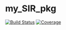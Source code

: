 # my_SIR_pkg

[![Build Status](https://github.com/JingyaoWU66/my_SIR_pkg.jl/actions/workflows/CI.yml/badge.svg?branch=main)](https://github.com/JingyaoWU66/my_SIR_pkg.jl/actions/workflows/CI.yml?query=branch%3Amain)
[![Coverage](https://codecov.io/gh/JingyaoWU66/my_SIR_pkg.jl/branch/main/graph/badge.svg)](https://codecov.io/gh/JingyaoWU66/my_SIR_pkg.jl)

